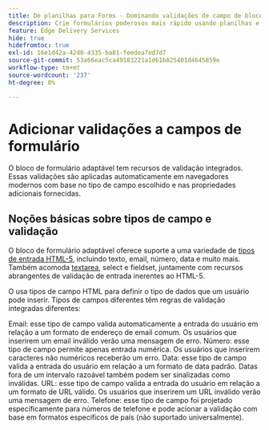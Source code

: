 ```yaml
---
title: De planilhas para Forms - Dominando validações de campo de bloco do formulário adaptável
description: Crie formulários poderosos mais rápido usando planilhas e campos de bloco de formulário adaptável! Este guia ajuda a criar validações personalizadas para campos de Bloqueio de EDS Forms.
feature: Edge Delivery Services
hide: true
hidefromtoc: true
exl-id: 16e1d42a-42d0-4335-ba81-feedea7ed7d7
source-git-commit: 53a66eac5ca49183221a1d61b825401d4645859e
workflow-type: tm+mt
source-wordcount: '237'
ht-degree: 0%

---
```


# Adicionar validações a campos de formulário

O bloco de formulário adaptável tem recursos de validação integrados. Essas validações são aplicadas automaticamente em navegadores modernos com base no tipo de campo escolhido e nas propriedades adicionais fornecidas.

## Noções básicas sobre tipos de campo e validação

O bloco de formulário adaptável oferece suporte a uma variedade de [tipos de entrada HTML-5](https://developer.mozilla.org/en-US/docs/Web/HTML/Element/input#input_types), incluindo texto, email, número, data e muito mais. Também acomoda [textarea](https://developer.mozilla.org/en-US/docs/Web/HTML/Element/textarea), select e fieldset, juntamente com recursos abrangentes de validação de entrada inerentes ao HTML-5.

O usa tipos de campo HTML para definir o tipo de dados que um usuário pode inserir. Tipos de campos diferentes têm regras de validação integradas diferentes:

Email: esse tipo de campo valida automaticamente a entrada do usuário em relação a um formato de endereço de email comum. Os usuários que inserirem um email inválido verão uma mensagem de erro.
Número: esse tipo de campo permite apenas entrada numérica. Os usuários que inserirem caracteres não numéricos receberão um erro.
Data: esse tipo de campo valida a entrada do usuário em relação a um formato de data padrão. Datas fora de um intervalo razoável também podem ser sinalizadas como inválidas.
URL: esse tipo de campo valida a entrada do usuário em relação a um formato de URL válido. Os usuários que inserirem um URL inválido verão uma mensagem de erro.
Telefone: esse tipo de campo foi projetado especificamente para números de telefone e pode acionar a validação com base em formatos específicos de país (não suportado universalmente).



